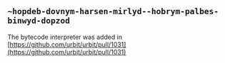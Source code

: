 ## `~hopdeb-dovnym-harsen-mirlyd--hobrym-palbes-binwyd-dopzod`
The bytecode interpreter was added in [https://github.com/urbit/urbit/pull/1031](https://github.com/urbit/urbit/pull/1031)